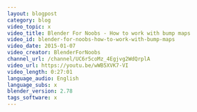 ```yaml
---
layout: blogpost
category: blog
video_topic: x
video_title: Blender For Noobs - How to work with bump maps
video_id: blender-for-noobs-how-to-work-with-bump-maps
video_date: 2015-01-07
video_creator: BlenderForNoobs
channel_url: /channel/UC6r5coMz_4Egjvg2WdQrplA
video_url: https://youtu.be/wWB5XVK7-VI
video_length: 0:27:01
language_audio: English
language_subs: x
blender_version: 2.78
tags_software: x
---
```

